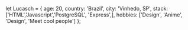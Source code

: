 let Lucasch = {
    age: 20,
    country: 'Brazil',
    city: 'Vinhedo, SP',
    stack: ['HTML','Javascript','PostgreSQL', 'Express',],
    hobbies: ['Design', 'Anime', 'Design', 'Meet cool people']
};
